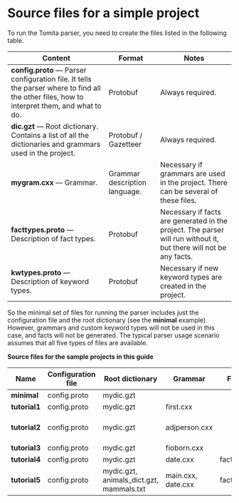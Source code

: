 # Source files for a simple project

To run the Tomita parser, you need to create the files listed in the following table.

**Content** | **Format** | **Notes**
----- | ----- | -----
**config.proto** — Parser configuration file. It tells the parser where to find all the other files, how to interpret them, and what to do. | Protobuf | Always required.
**dic.gzt** — Root dictionary. Contains a list of all the dictionaries and grammars used in the project. | Protobuf / Gazetteer | Always required.
**mygram.cxx** — Grammar. | Grammar description language. | Necessary if grammars are used in the project. There can be several of these files.
**facttypes.proto** — Description of fact types. | Protobuf | Necessary if facts are generated in the project. The parser will run without it, but there will not be any facts.
**kwtypes.proto** — Description of keyword types. | Protobuf | Necessary if new keyword types are created in the project.


So the minimal set of files for running the parser includes just the configuration file and the root dictionary (see the **minimal** example). However, grammars and custom keyword types will not be used in this case, and facts will not be generated. The typical parser usage scenario assumes that all five types of files are available.

**Source files for the sample projects in this guide**

Name | **Configuration file** | **Root dictionary** | **Grammar** | Fact types | **Keyword types** | **Texts**
----- | ----- | ----- | ----- | ----- | ----- | -----
**minimal** | config.proto | mydic.gzt |  |  |  | 
**tutorial1** | config.proto | mydic.gzt | first.cxx |  |  | test.txt
**tutorial2** | config.proto | mydic.gzt | adjperson.cxx |  |  | test1.txt, test2.txt, test3.txt
**tutorial3** | config.proto | mydic.gzt | fioborn.cxx |  |  | test.txt
**tutorial4** | config.proto | mydic.gzt | date.cxx | facttypes.proto |  | test.txt
**tutorial5** | config.proto | mydic.gzt, animals_dict.gzt, mammals.txt | main.cxx, date.cxx | facttypes.proto | kwtypes.proto | test.txt


